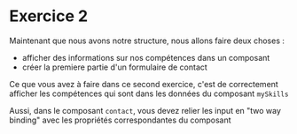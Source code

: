 # Exercice 2

Maintenant que nous avons notre structure, nous allons faire deux choses : 
- afficher des informations sur nos compétences dans un composant
- créer la premiere partie d'un formulaire de contact

Ce que vous avez à faire dans ce second exercice, c'est de correctement afficher les compétences qui sont dans les données du composant `mySkills`

Aussi, dans le composant `contact`, vous devez relier les input en "two way binding" avec les propriétés correspondantes du composant